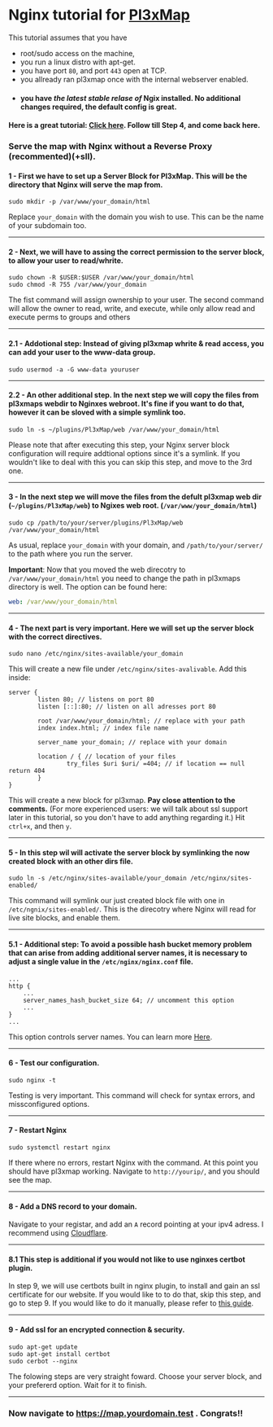 # Nginx tutorial for [Pl3xMap](https://github.com/pl3xgaming/Pl3xMap/)


This tutorial assumes that you have

- root/sudo access on the machine,
- you run a linux distro with apt-get.
- you have port `80`, and port `443` open at TCP.
- you allready ran pl3xmap once with the internal webserver enabled.  
- #### you have ***the latest stable relase of*** Ngix installed. No additional changes required, the default config is great. 

#### Here is a great tutorial: [Click here](https://www.digitalocean.com/community/tutorials/how-to-install-nginx-on-ubuntu-20-04). Follow till Step 4, and come back here.

### Serve the map with Nginx without a Reverse Proxy (recommented)(+sll).


#### 1 - First we have to set up a Server Block for Pl3xMap. This will be the directory that Nginx will serve the map from.
```
sudo mkdir -p /var/www/your_domain/html
```
Replace `your_domain` with the domain you wish to use. This can be the name of your subdomain too.
***
#### 2 - Next, we will have to assing the correct permission to the server block, to allow your user to read/whrite. 
```
sudo chown -R $USER:$USER /var/www/your_domain/html
sudo chmod -R 755 /var/www/your_domain
```
The fist command will assign ownership to your user.
The second command will allow the owner to read, write, and execute, while only allow read and execute perms to groups and others
***
#### 2.1 - Addotional step: Instead of giving pl3xmap whrite & read access, you can add your user to the www-data group.
```
sudo usermod -a -G www-data youruser
```
***
#### 2.2 - An other additional step. In the next step we will copy the files from pl3xmaps webdir to Nginxes webroot. It's fine if you want to do  that, however it can be sloved with a simple symlink too. 
```
sudo ln -s ~/plugins/Pl3xMap/web /var/www/your_domain/html
```
Please note that after executing this step, your Nginx server block configuration will require addtional options since it's a symlink. If you wouldn't like to deal with this you can skip this step, and move to the 3rd one.
***
#### 3 - In the next step we will move the files from the defult pl3xmap web dir (`~/plugins/Pl3xMap/web`) to Ngixes web root. (`/var/www/your_domain/html`)
```
sudo cp /path/to/your/server/plugins/Pl3xMap/web /var/www/your_domain/html 
```
As usual, replace `your_domain` with your domain, and `/path/to/your/server/` to the path where you run the server.

**Important**: Now that you moved the web direcotry to `/var/www/your_domain/html` you need to change the path in pl3xmaps directory is well.
The option can be found here:
```yml
web: /var/www/your_domain/html
```
***
#### 4 - The next part is very important. Here we will set up the server block with the correct directives.
```
sudo nano /etc/nginx/sites-available/your_domain
```
This will create a new file under `/etc/nginx/sites-avalivable`. Add this inside:
```
server {
        listen 80; // listens on port 80
        listen [::]:80; // listen on all adresses port 80

        root /var/www/your_domain/html; // replace with your path
        index index.html; // index file name

        server_name your_domain; // replace with your domain

        location / { // location of your files
                try_files $uri $uri/ =404; // if location == null return 404
        }
}

```
This will create a new block for pl3xmap. **Pay close attention to the comments.** (For more experienced users: we will talk about ssl support later in this tutorial, so you don't have to add anything regarding it.)
Hit `ctrl+x`, and then `y`.
***
#### 5 - In this step wil will activate the server block by symlinking the now created block with an other dirs file.
```
sudo ln -s /etc/nginx/sites-available/your_domain /etc/nginx/sites-enabled/
```
This command will symlink our just created block file with one in `/etc/ngnix/sites-enabled/`. This is the direcotry where Nginx will read for live site blocks, and enable them.
***
#### 5.1 - Additional step: To avoid a possible hash bucket memory problem that can arise from adding additional server names, it is necessary to adjust a single value in the `/etc/nginx/nginx.conf` file.
```
...
http {
    ...
    server_names_hash_bucket_size 64; // uncomment this option
    ...
}
...
```
This option controls server names. You can learn more [Here]().
***
#### 6 - Test our configuration.
```
sudo nginx -t
```
Testing is very important. This command will check for syntax errors, and missconfigured options.
***
#### 7 - Restart Nginx
```
sudo systemctl restart nginx
```
If there where no errors, restart Nginx with the command. At this point you should have pl3xmap working.
Navigate to `http://yourip/`, and you should see the map. 
***
#### 8 - Add a DNS record to your domain.

Navigate to your registar, and add an `A` record pointing at your ipv4 adress. I recommend using [Cloudflare]().
***
#### 8.1 This step is additional if you would not like to use nginxes certbot plugin.

In step 9, we will use certbots built in nginx plugin, to install and gain an ssl certificate for our website. If you would like to to do that, skip this step, and go to step 9. If you would like to do it manually, please refer to [this guide](https://github.com/mikroskeem/nginx-config/blob/master/doc/certbot.md).
***
#### 9 - Add ssl for an encrypted connection & security.
```
sudo apt-get update
sudo apt-get install certbot
sudo cerbot --nginx
```
The folowing steps are very straight foward. Choose your server block, and your prefererd option. Wait for it to finish.
***
### Now navigate to https://map.yourdomain.test . Congrats!!

